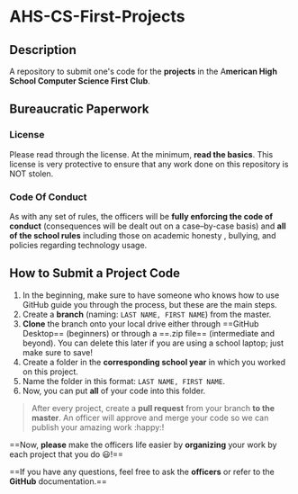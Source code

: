 # AHS-CS-First-Projects
## Description

A repository to submit one's code for the **projects** in the A**merican High School Computer Science First Club**.

## Bureaucratic Paperwork

### License

Please read through the license. At the minimum, **read the basics**. This license is very protective to ensure that any work done on this repository is NOT stolen.

### Code Of Conduct

As with any set of rules, the officers will be **fully enforcing the code of conduct** (consequences will be dealt out on a case–by-case basis) and **all of the school rules** including those on academic honesty , bullying, and policies regarding technology usage.

## How to Submit a Project Code

1. In the beginning, make sure to have someone who knows how to use GitHub guide you through the process, but these are the main steps.
2. Create a **branch** (naming: `LAST NAME, FIRST NAME`) from the master.
3. **Clone** the branch onto your local drive either through ==GitHub Desktop== (beginners) or through a ==.zip file== (intermediate and beyond). You can delete this later if you are using a school laptop; just make sure to save!
4. Create a folder in the **corresponding school year** in which you worked on this project.
5. Name the folder in this format: `LAST NAME, FIRST NAME`.
6. Now, you can put **all** of your code into this folder.

> After every project, create a **pull request** from your branch **to the master**. An officer will approve and merge your code so we can publish your amazing work :happy:!

==Now, **please** make the officers life easier by **organizing** your work by each project that you do :smiley:!==

==If you have any questions, feel free to ask the **officers** or refer to the **GitHub** documentation.==